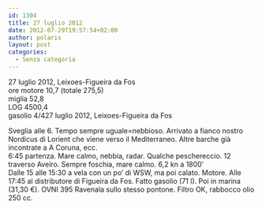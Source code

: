 ```yaml
---
id: 1304
title: 27 luglio 2012
date: 2012-07-29T19:57:54+02:00
author: polaris
layout: post
categories:
  - Senza categoria
---
```

27 luglio 2012, Leixoes-Figueira da Fos  
ore motore 10,7 (totale 275,5)  
miglia 52,8  
LOG 4500,4  
gasolio 4/427 luglio 2012, Leixoes-Figueira da Fos

Sveglia alle 6. Tempo sempre uguale=nebbioso. Arrivato a fianco nostro Nordicus di Lorient che viene verso il Mediterraneo. Altre barche già incontrate a A Coruna, ecc.  
6:45 partenza. Mare calmo, nebbia, radar. Qualche peschereccio. 12 traverso Aveiro. Sempre foschia, mare calmo. 6,2 kn a 1800&#8242;  
Dalle 15 alle 15:30 a vela con un po&#8217; di WSW, ma poi calato. Motore. Alle 17:45 al distributore di Figueira da Fos. Fatto gasolio (71 l). Poi in marina (31,30 €). OVNI 395 Ravenala sullo stesso pontone. Filtro OK, rabbocco olio 250 cc.